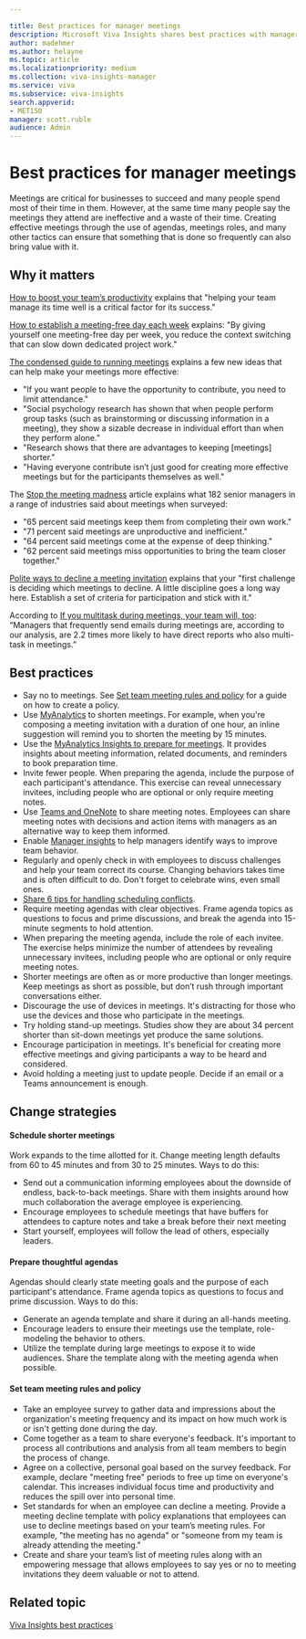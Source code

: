```yaml
---

title: Best practices for manager meetings
description: Microsoft Viva Insights shares best practices with managers about planning and running meetings
author: madehmer
ms.author: helayne
ms.topic: article
ms.localizationpriority: medium 
ms.collection: viva-insights-manager 
ms.service: viva 
ms.subservice: viva-insights 
search.appverid: 
- MET150 
manager: scott.ruble
audience: Admin
---
```


# Best practices for manager meetings

Meetings are critical for businesses to succeed and many people spend most of their time in them. However, at the same time many people say the meetings they attend are ineffective and a waste of their time. Creating effective meetings through the use of agendas, meetings roles, and many other tactics can ensure that something that is done so frequently can also bring value with it.

## Why it matters

[How to boost your team’s productivity](https://insights.office.com/productivity/how-to-boost-your-teams-productivity/) explains that "helping your team manage its time well is a critical factor for its success."

[How to establish a meeting-free day each week](https://insights.office.com/time-management/how-to-establish-a-meeting-free-day-each-week/) explains: "By giving yourself one meeting-free day per week, you reduce the context switching that can slow down dedicated project work."

[The condensed guide to running meetings](https://insights.office.com/collaboration/how-to-run-effective-meetings-and-stop-wasting-time/) explains a few new ideas that can help make your meetings more effective:

* "If you want people to have the opportunity to contribute, you need to limit attendance."
* "Social psychology research has shown that when people perform group tasks (such as brainstorming or discussing information in a meeting), they show a sizable decrease in individual effort than when they perform alone.”
* "Research shows that there are advantages to keeping [meetings] shorter."
* "Having everyone contribute isn’t just good for creating more effective meetings but for the participants themselves as well."

The [Stop the meeting madness](https://insights.office.com/collaboration/out-of-control-meetings-waste-time-undermine-work/) article explains what 182 senior managers in a range of industries said about meetings when surveyed:

* "65 percent said meetings keep them from completing their own work."  
* "71 percent said meetings are unproductive and inefficient."
* "64 percent said meetings come at the expense of deep thinking."
* "62 percent said meetings miss opportunities to bring the team closer together."

[Polite ways to decline a meeting invitation](https://insights.office.com/time-management/polite-ways-to-decline-a-meeting-invitation/) explains that your "first challenge is deciding which meetings to decline. A little discipline goes a long way here. Establish a set of criteria for participation and stick with it."

According to [If you multitask during meetings, your team will, too](https://insights.office.com/productivity/multitask-meetings-team-will/): “Managers that frequently send emails during meetings are, according to our analysis, are 2.2 times more likely to have direct reports who also multi-task in meetings.”

## Best practices

* Say no to meetings. See [Set team meeting rules and policy](#set-team-meeting-rules-and-policy) for a guide on how to create a policy.
* Use [MyAnalytics](../personal/use/mya-notifications.md#shorten-a-meeting) to shorten meetings. For example, when you're composing a meeting invitation with a duration of one hour, an inline suggestion will remind you to shorten the meeting by 15 minutes.
* Use the [MyAnalytics Insights to prepare for meetings](../personal/use/use-the-insights.md#prepare-for-your-meetings). It provides insights about meeting information, related documents, and reminders to book preparation time.
* Invite fewer people. When preparing the agenda, include the purpose of each participant's attendance. This exercise can reveal unnecessary invitees, including people who are optional or only require meeting notes.
* Use [Teams and OneNote](https://support.microsoft.com/office/add-a-onenote-notebook-to-teams-0ec78cc3-ba3b-4279-a88e-aa40af9865c2) to share meeting notes. Employees can share meeting notes with decisions and action items with managers as an alternative way to keep them informed.
* Enable [Manager insights](../manager-insights/introduction.md) to help managers identify ways to improve team behavior.
* Regularly and openly check in with employees to discuss challenges and help your team correct its course. Changing behaviors takes time and is often difficult to do. Don't forget to celebrate wins, even small ones.
* [Share 6 tips for handling scheduling conflicts](https://www.microsoft.com/microsoft-365/business-insights-ideas/resources/6-tips-handling-scheduling-conflicts).
* Require meeting agendas with clear objectives. Frame agenda topics as questions to focus and prime discussions, and break the agenda into 15-minute segments to hold attention.
* When preparing the meeting agenda, include the role of each invitee. The exercise helps minimize the number of attendees by revealing unnecessary invitees, including people who are optional or only require meeting notes.
* Shorter meetings are often as or more productive than longer meetings. Keep meetings as short as possible, but don’t rush through important conversations either.
* Discourage the use of devices in meetings. It's distracting for those who use the devices and those who participate in the meetings.
* Try holding stand-up meetings. Studies show they are about 34 percent shorter than sit-down meetings yet produce the same solutions.
* Encourage participation in meetings. It's beneficial for creating more effective meetings and giving participants a way to be heard and considered.
* Avoid holding a meeting just to update people. Decide if an email or a Teams announcement is enough.

## Change strategies

#### Schedule shorter meetings

Work expands to the time allotted for it. Change meeting length defaults from 60 to 45 minutes and from 30 to 25 minutes. Ways to do this:

* Send out a communication informing employees about the downside of endless, back-to-back meetings. Share with them insights around how much collaboration the average employee is experiencing.
* Encourage employees to schedule meetings that have buffers for attendees to capture notes and take a break before their next meeting
* Start yourself, employees will follow the lead of others, especially leaders.

#### Prepare thoughtful agendas

Agendas should clearly state meeting goals and the purpose of each participant's attendance. Frame agenda topics as questions to focus and prime discussion. Ways to do this:

* Generate an agenda template and share it during an all-hands meeting.
* Encourage leaders to ensure their meetings use the template, role-modeling the behavior to others.
* Utilize the template during large meetings to expose it to wide audiences. Share the template along with the meeting agenda when possible.

#### Set team meeting rules and policy

* Take an employee survey to gather data and impressions about the organization's meeting frequency and its impact on how much work is or isn't getting done during the day.
* Come together as a team to share everyone's feedback. It's important to process all contributions and analysis from all team members to begin the process of change.
* Agree on a collective, personal goal based on the survey feedback. For example, declare "meeting free" periods to free up time on everyone's calendar. This increases individual focus time and productivity and reduces the spill over into personal time.
* Set standards for when an employee can decline a meeting. Provide a meeting decline template with policy explanations that employees can use to decline meetings based on your team’s meeting rules. For example, "the meeting has no agenda" or "someone from my team is already attending the meeting."
* Create and share your team’s list of meeting rules along with an empowering message that allows employees to say yes or no to meeting invitations they deem valuable or not to attend.

## Related topic

[Viva Insights best practices](gm-best-practices.md)